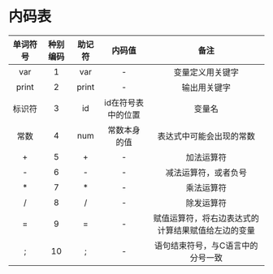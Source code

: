 # 内码表

| 单词符号 | 种别编码 | 助记符 | 内码值 | 备注 |
| :-: | :-: | :-: | :-: | :-: |
| var | 1 | var | - | 变量定义用关键字 |
| print | 2 | print | - | 输出用关键字 |
| 标识符 | 3 | id | id在符号表中的位置 | 变量名 |
| 常数 | 4 | num | 常数本身的值 | 表达式中可能会出现的常数 |
| + | 5 | + | - | 加法运算符 |
| - | 6 | - | - | 减法运算符，或者负号 |
| * | 7 | * | - | 乘法运算符 |
| / | 8 | / | - | 除发运算符 |
| = | 9 | = | - | 赋值运算符，将右边表达式的计算结果赋值给左边的变量 |
| ; | 10 | ; | - | 语句结束符号，与C语言中的分号一致 |